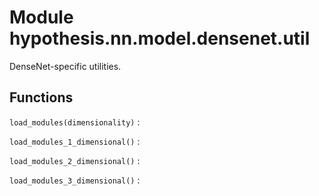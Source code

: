 Module hypothesis.nn.model.densenet.util
========================================
DenseNet-specific utilities.

Functions
---------

    
`load_modules(dimensionality)`
:   

    
`load_modules_1_dimensional()`
:   

    
`load_modules_2_dimensional()`
:   

    
`load_modules_3_dimensional()`
:
